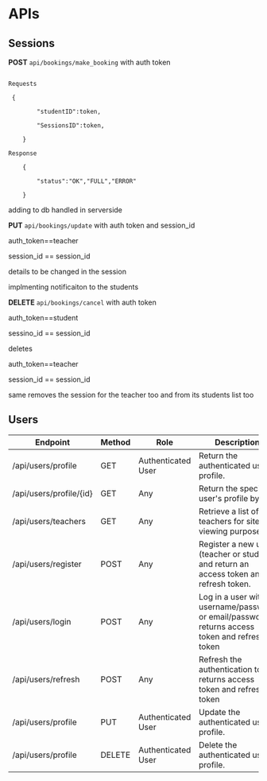 # APIs

## Sessions

**POST** `api/bookings/make_booking` with auth token

```

Requests

 {

		"studentID":token,

		"SessionsID":token,

	}

Response

	{

		"status":"OK","FULL","ERROR"

	}

```

adding to db handled in serverside

**PUT** `api/bookings/update` with auth token and session_id

auth_token==teacher

session_id == session_id



details to be changed in the session


implmenting notificaiton to the students

**DELETE** `api/bookings/cancel` with auth token

auth_token==student

sessino_id == session_id

deletes

auth_token==teacher

session_id == session_id

same removes the session for the teacher too and from its students list too

## Users

| Endpoint | Method | Role | Description |
| --- | --- | --- | --- |
| /api/users/profile | GET | Authenticated User | Return the authenticated user's profile. |
| /api/users/profile/{id} | GET | Any | Return the specific user's profile by ID. |
| /api/users/teachers | GET | Any | Retrieve a list of teachers for site viewing purposes. |
| /api/users/register | POST | Any | Register a new user (teacher or student) and return an access token and refresh token. |
| /api/users/login | POST | Any | Log in a user with username/password or email/password returns access token and refresh token|
| /api/users/refresh | POST | Any | Refresh the authentication token returns access token and refresh token |
| /api/users/profile | PUT | Authenticated User | Update the authenticated user's profile. |
| /api/users/profile | DELETE | Authenticated User | Delete the authenticated user's profile. |
